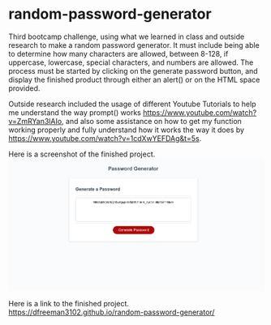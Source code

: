 # random-password-generator
Third bootcamp challenge, using what we learned in class and outside research to make a random password generator. It must include being able to determine how many characters are allowed, between 8-128, if uppercase, lowercase, special characters, and numbers are allowed. The process must be started by clicking on the generate password button, and display the finished product through either an alert() or on the HTML space provided.

Outside research included the usage of different Youtube Tutorials to help me understand the way prompt() works https://www.youtube.com/watch?v=ZmRYan3lAIo, and also some assistance on how to get my function working properly and fully understand how it works the way it does by https://www.youtube.com/watch?v=1cdXwYEFDAg&t=5s. 

Here is a screenshot of the finished project.
![alt text](<Random Password Generator.png>)

Here is a link to the finished project.
https://dfreeman3102.github.io/random-password-generator/